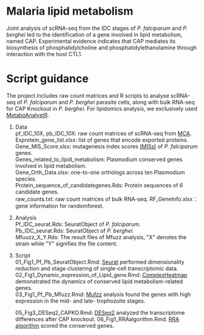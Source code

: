 # Malaria lipid metabolism

Joint analysis of scRNA-seq from the IDC stages of <I>P. falciparum</I> and <I>P. berghei</I> led to the identification of a gene involved in lipid metabolism, named CAP. Experimental evidence indicates that CAP mediates its biosynthesis of phosphatidylcholine and phosphatidylethanolamine through interaction with the host CTL1.

# Script guidance

The project includes raw count matrices and R scripts to analyse scRNA-seq of <I>P. falciparum</I> and <I>P. berghei</I> parasite cells, along with bulk RNA-seq for CAP Knockout in <I>P. berghei</I>. For lipidomics analysis, we exclusively used [MetaboAnalystR](https://www.metaboanalyst.ca/docs/RTutorial.xhtml).

1) Data   
   pf_IDC_10X, pb_IDC_10X: raw count matrices of scRNA-seq from [MCA](https://www.malariacellatlas.org).  
   Exprotein_gene_list.xlsx: list of genes that encode exported proteins.  
   Gene_MIS_Score.xlsx: mutagenesis index scores [(MISs)](https://www.science.org/doi/10.1126/science.aap7847) of <I>P. falciparum</I> genes.  
   Genes_related_to_lipid_metabolism: Plasmodium conserved genes involved in lipid metabolism.  
   Gene_Orth_Data.xlsx: one-to-one orthologs across ten Plasmodium species.  
   Protein_sequence_of_candidategenes.Rds: Protein sequences of 6 candidate genes.  
   raw_counts.txt:  raw count matrices of bulk RNA-seq.
   RF_GeneInfo.xlsx：gene information for randomforest.
   
3) Analysis  
   Pf_IDC_seurat.Rds: SeuratObject of <I>P. falciparum</I>.  
   Pb_IDC_seurat.Rds: SeuratObject of <I>P. berghei</I>.  
   Mfuuzz_X_Y.Rds: The result files of Mfuzz analysis, "X" denotes the strain while "Y" signifies the file content.
   
5) Script  
   01_Fig1_Pf_Pb_SeuratObject.Rmd: [Seurat](https://www.cell.com/cell/fulltext/S0092-8674(21)00583-3?_returnURL=https%3A%2F%2Flinkinghub.elsevier.com%2Fretrieve%2Fpii%2FS0092867421005833%3Fshowall%3Dtrue) performed dimensionality reduction and stage clustering of single-cell transcriptomic data.  
   02_Fig1_Dynamic_expression_of_Lipid_gene.Rmd: [ComplexHeatmap](https://academic.oup.com/bioinformatics/article/32/18/2847/1743594?login=false) demonstrated the dynamics of conserved lipid metabolism-related genes.  
   03_Fig1_Pf_Pb_Mfuzz.Rmd: [Mufzz](https://www.ncbi.nlm.nih.gov/pmc/articles/PMC2139991/) analysis found the genes with high expression in the mid- and late- trophozoite stages.  
   
   05_Fig3_DESeq2_CAPKO.Rmd: [DESeq2](https://genomebiology.biomedcentral.com/articles/10.1186/s13059-014-0550-8) analyzed the transcriptome differences after CAP knockout.
   06_Fig1_RRAalgorithm.Rmd: [RRA algorithm](https://www.ncbi.nlm.nih.gov/pmc/articles/PMC3278763/) scored the conserved genes.  
